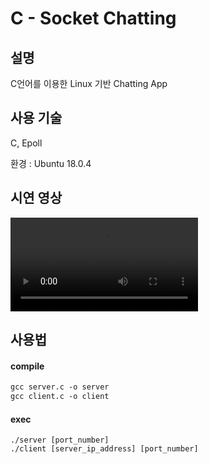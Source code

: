 # C - Socket Chatting



## 설명

C언어를 이용한 Linux 기반 Chatting App



## 사용 기술

C, Epoll

환경 : Ubuntu 18.0.4



## 시연 영상

<video src="./result.mp4"></video>



## 사용법

#### compile

```ps
gcc server.c -o server
gcc client.c -o client

```

#### exec

```pseudocode
./server [port_number]
./client [server_ip_address] [port_number]
```



